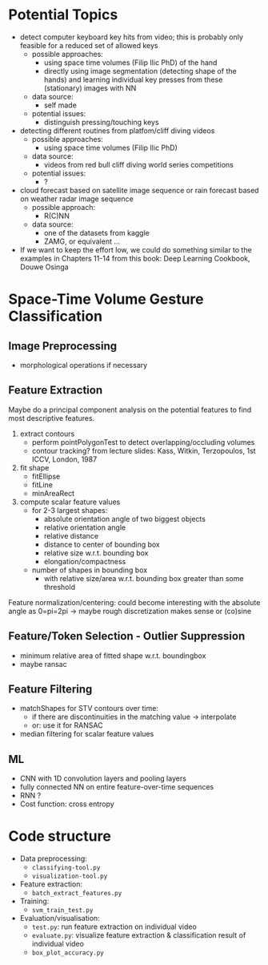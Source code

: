# Potential Topics

* detect computer keyboard key hits from video; this is probably only feasible for a reduced set of allowed keys
    * possible approaches:
		* using space time volumes (Filip Ilic PhD) of the hand
		* directly using image segmentation (detecting shape of the hands) and learning individual key presses from these (stationary) images with NN
    * data source:
		* self made
    * potential issues:
		* distinguish pressing/touching keys
* detecting different routines from platfom/cliff diving videos
    * possible approaches:
        * using space time volumes (Filip Ilic PhD)
    * data source: 
        * videos from red bull cliff diving world series competitions
    * potential issues:
        * ?
* cloud forecast based on satellite image sequence or rain forecast based on weather radar image sequence
    * possible approach:
        * R(C)NN
    * data source:
        * one of the datasets from kaggle
        * ZAMG, or equivalent ...
* If we want to keep the effort low, we could do something similar to the examples in Chapters 11-14 from this book: Deep Learning Cookbook, Douwe Osinga

# Space-Time Volume Gesture Classification

## Image Preprocessing

* morphological operations if necessary

## Feature Extraction

Maybe do a principal component analysis on the potential features to find most descriptive features.

1. extract contours
    * perform pointPolygonTest to detect overlapping/occluding volumes
    * contour tracking? from lecture slides: Kass, Witkin, Terzopoulos, 1st ICCV, London, 1987
2. fit shape
    * fitEllipse
    * fitLine
    * minAreaRect
3. compute scalar feature values
	* for 2-3 largest shapes:
        * absolute orientation angle of two biggest objects
        * relative orientation angle
        * relative distance
        * distance to center of bounding box
        * relative size w.r.t. bounding box
        * elongation/compactness
	* number of shapes in bounding box
		* with relative size/area w.r.t. bounding box greater than some threshold

Feature normalization/centering: could become interesting with the absolute angle as 0=pi=2pi -> maybe rough discretization makes sense or (co)sine

## Feature/Token Selection - Outlier Suppression

* minimum relative area of fitted shape w.r.t. boundingbox
* maybe ransac

## Feature Filtering

* matchShapes for STV contours over time: 
    * if there are discontinuities in the matching value -> interpolate
    * or: use it for RANSAC
* median filtering for scalar feature values

## ML

* CNN with 1D convolution layers and pooling layers
* fully connected NN on entire feature-over-time sequences
* RNN ?
* Cost function: cross entropy

# Code structure #

* Data preprocessing:
  * `classifying-tool.py`
  * `visualization-tool.py`
* Feature extraction:
  * `batch_extract_features.py`
* Training:
  * `svm_train_test.py`
* Evaluation/visualisation:
  * `test.py`: run feature extraction on individual video
  * `evaluate.py`: visualize feature extraction & classification result of individual video
  * `box_plot_accuracy.py`
